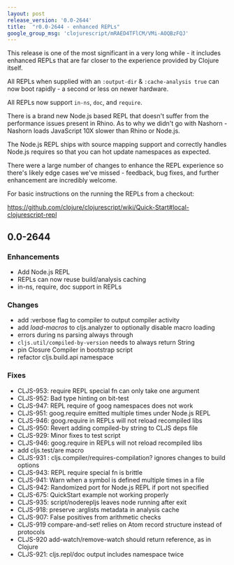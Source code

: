 ```yaml
---
layout: post
release_version: '0.0-2644'
title:  "r0.0-2644 - enhanced REPLs"
google_group_msg: 'clojurescript/mRAED4TFlCM/VMi-AOQBzFQJ'
---
```


This release is one of the most significant in a very long while - it includes 
enhanced REPLs that are far closer to the experience provided by Clojure 
itself. 

All REPLs when supplied with an `:output-dir` & `:cache-analysis true` can 
now boot rapidly - a second or less on newer hardware. 

All REPLs now support `in-ns`, `doc`, and `require`. 

There is a brand new Node.js based REPL that doesn't suffer from the performance 
issues present in Rhino. As to why we didn't go with Nashorn - Nashorn loads 
JavaScript 10X slower than Rhino or Node.js. 

The Node.js REPL ships with source mapping support and correctly handles 
Node.js requires so that you can hot update namespaces as expected. 

There were a large number of changes to enhance the REPL experience so 
there's likely edge cases we've missed - feedback, bug fixes, and further 
enhancement are incredibly welcome. 

For basic instructions on the running the REPLs from a checkout: 

https://github.com/clojure/clojurescript/wiki/Quick-Start#local-clojurescript-repl 

## 0.0-2644 

### Enhancements 
* Add Node.js REPL 
* REPLs can now reuse build/analysis caching 
* in-ns, require, doc support in REPLs 

### Changes 
* add :verbose flag to compiler to output compiler activity 
* add *load-macros* to cljs.analyzer to optionally disable macro loading 
* errors during ns parsing always through 
* `cljs.util/compiled-by-version` needs to always return String 
* pin Closure Compiler in bootstrap script 
* refactor cljs.build.api namespace 

### Fixes 
* CLJS-953: require REPL special fn can only take one argument 
* CLJS-952: Bad type hinting on bit-test 
* CLJS-947: REPL require of goog namespaces does not work 
* CLJS-951: goog.require emitted multiple times under Node.js REPL 
* CLJS-946: goog.require in REPLs will not reload recompiled libs 
* CLJS-950: Revert adding compiled-by string to CLJS deps file 
* CLJS-929: Minor fixes to test script 
* CLJS-946: goog.require in REPLs will not reload recompiled libs 
* add cljs.test/are macro 
* CLJS-931 : cljs.compiler/requires-compilation? ignores changes to 
build options 
* CLJS-943: REPL require special fn is brittle 
* CLJS-941: Warn when a symbol is defined multiple times in a file 
* CLJS-942: Randomized port for Node.js REPL if port not specified 
* CLJS-675: QuickStart example not working properly 
* CLJS-935: script/noderepljs leaves node running after exit 
* CLJS-918: preserve :arglists metadata in analysis cache 
* CLJS-907: False positives from arithmetic checks 
* CLJS-919 compare-and-set! relies on Atom record structure instead of protocols 
* CLJS-920 add-watch/remove-watch should return reference, as in Clojure 
* CLJS-921: cljs.repl/doc output includes namespace twice 
